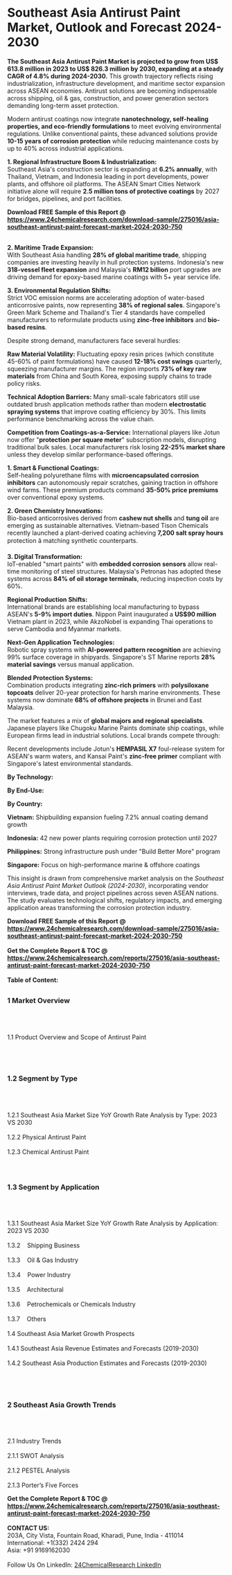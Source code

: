 <h1>Southeast Asia Antirust Paint Market, Outlook and Forecast 2024-2030</h1><p><strong>The Southeast Asia Antirust Paint Market is projected to grow from US$ 613.8 million in 2023 to US$ 826.3 million by 2030, expanding at a steady CAGR of 4.8% during 2024-2030.</strong> This growth trajectory reflects rising industrialization, infrastructure development, and maritime sector expansion across ASEAN economies. Antirust solutions are becoming indispensable across shipping, oil &amp; gas, construction, and power generation sectors demanding long-term asset protection.</p><p>Modern antirust coatings now integrate <strong>nanotechnology, self-healing properties, and eco-friendly formulations</strong> to meet evolving environmental regulations. Unlike conventional paints, these advanced solutions provide <strong>10-15 years of corrosion protection</strong> while reducing maintenance costs by up to 40% across industrial applications.</p><p><strong>1. Regional Infrastructure Boom &amp; Industrialization:</strong><br>
Southeast Asia's construction sector is expanding at <strong>6.2% annually</strong>, with Thailand, Vietnam, and Indonesia leading in port developments, power plants, and offshore oil platforms. The ASEAN Smart Cities Network initiative alone will require <strong>2.5 million tons of protective coatings</strong> by 2027 for bridges, pipelines, and port facilities.</p><div><b>Download FREE Sample of this Report @ 
            <a href="https://www.24chemicalresearch.com/download-sample/275016/asia-southeast-antirust-paint-forecast-market-2024-2030-750">
            https://www.24chemicalresearch.com/download-sample/275016/asia-southeast-antirust-paint-forecast-market-2024-2030-750</a></b></div><br><p><strong>2. Maritime Trade Expansion:</strong><br>
With Southeast Asia handling <strong>28% of global maritime trade</strong>, shipping companies are investing heavily in hull protection systems. Indonesia's new <strong>318-vessel fleet expansion</strong> and Malaysia's <strong>RM12 billion</strong> port upgrades are driving demand for epoxy-based marine coatings with 5+ year service life.</p><p><strong>3. Environmental Regulation Shifts:</strong><br>
Strict VOC emission norms are accelerating adoption of water-based anticorrosive paints, now representing <strong>38% of regional sales</strong>. Singapore's Green Mark Scheme and Thailand's Tier 4 standards have compelled manufacturers to reformulate products using <strong>zinc-free inhibitors</strong> and <strong>bio-based resins</strong>.</p><p>Despite strong demand, manufacturers face several hurdles:</p><p><strong>Raw Material Volatility:</strong> Fluctuating epoxy resin prices (which constitute 45-60% of paint formulations) have caused <strong>12-18% cost swings</strong> quarterly, squeezing manufacturer margins. The region imports <strong>73% of key raw materials</strong> from China and South Korea, exposing supply chains to trade policy risks.</p><p><strong>Technical Adoption Barriers:</strong> Many small-scale fabricators still use outdated brush application methods rather than modern <strong>electrostatic spraying systems</strong> that improve coating efficiency by 30%. This limits performance benchmarking across the value chain.</p><p><strong>Competition from Coatings-as-a-Service:</strong> International players like Jotun now offer "<strong>protection per square meter</strong>" subscription models, disrupting traditional bulk sales. Local manufacturers risk losing <strong>22-25% market share</strong> unless they develop similar performance-based offerings.</p><p><strong>1. Smart &amp; Functional Coatings:</strong><br>
Self-healing polyurethane films with <strong>microencapsulated corrosion inhibitors</strong> can autonomously repair scratches, gaining traction in offshore wind farms. These premium products command <strong>35-50% price premiums</strong> over conventional epoxy systems.</p><p><strong>2. Green Chemistry Innovations:</strong><br>
Bio-based anticorrosives derived from <strong>cashew nut shells</strong> and <strong>tung oil</strong> are emerging as sustainable alternatives. Vietnam-based Tison Chemicals recently launched a plant-derived coating achieving <strong>7,200 salt spray hours</strong> protection â matching synthetic counterparts.</p><p><strong>3. Digital Transformation:</strong><br>
IoT-enabled "smart paints" with <strong>embedded corrosion sensors</strong> allow real-time monitoring of steel structures. Malaysia's Petronas has adopted these systems across <strong>84% of oil storage terminals</strong>, reducing inspection costs by 60%.</p><p><strong>Regional Production Shifts:</strong><br>
	International brands are establishing local manufacturing to bypass ASEAN's <strong>5-9% import duties</strong>. Nippon Paint inaugurated a <strong>US$90 million</strong> Vietnam plant in 2023, while AkzoNobel is expanding Thai operations to serve Cambodia and Myanmar markets.</p><p><strong>Next-Gen Application Technologies:</strong><br>
	Robotic spray systems with <strong>AI-powered pattern recognition</strong> are achieving 99% surface coverage in shipyards. Singapore's ST Marine reports <strong>28% material savings</strong> versus manual application.</p><p><strong>Blended Protection Systems:</strong><br>
	Combination products integrating <strong>zinc-rich primers</strong> with <strong>polysiloxane topcoats</strong> deliver 20-year protection for harsh marine environments. These systems now dominate <strong>68% of offshore projects</strong> in Brunei and East Malaysia.</p><p>The market features a mix of <strong>global majors and regional specialists</strong>. Japanese players like Chugoku Marine Paints dominate ship coatings, while European firms lead in industrial solutions. Local brands compete through:</p><p>Recent developments include Jotun's <strong>HEMPASIL X7</strong> foul-release system for ASEAN's warm waters, and Kansai Paint's <strong>zinc-free primer</strong> compliant with Singapore's latest environmental standards.</p><p><strong>By Technology:</strong></p><p><strong>By End-Use:</strong></p><p><strong>By Country:</strong></p><p><strong>Vietnam:</strong> Shipbuilding expansion fueling 7.2% annual coating demand growth</p><p><strong>Indonesia:</strong> 42 new power plants requiring corrosion protection until 2027</p><p><strong>Philippines:</strong> Strong infrastructure push under "Build Better More" program</p><p><strong>Singapore:</strong> Focus on high-performance marine &amp; offshore coatings</p><p>This insight is drawn from comprehensive market analysis on the <em>Southeast Asia Antirust Paint Market Outlook (2024-2030)</em>, incorporating vendor interviews, trade data, and project pipelines across seven ASEAN nations. The study evaluates technological shifts, regulatory impacts, and emerging application areas transforming the corrosion protection industry.</p><div><b>Download FREE Sample of this Report @ 
            <a href="https://www.24chemicalresearch.com/download-sample/275016/asia-southeast-antirust-paint-forecast-market-2024-2030-750">
            https://www.24chemicalresearch.com/download-sample/275016/asia-southeast-antirust-paint-forecast-market-2024-2030-750</a></b></div><br><div><b>Get the Complete Report & TOC @ 
            <a href="https://www.24chemicalresearch.com/reports/275016/asia-southeast-antirust-paint-forecast-market-2024-2030-750">
            https://www.24chemicalresearch.com/reports/275016/asia-southeast-antirust-paint-forecast-market-2024-2030-750</a></b></div><br>
            <b>Table of Content:</b><p><h2><span style="font-size:16px"><strong>1 Market Overview&nbsp;&nbsp; &nbsp;</strong></span></h2><br />
<br />
<p>1.1 Product Overview and Scope of Antirust Paint&nbsp;</p><br />
<br />
<h2><strong><span style="font-size:16px">1.2 Segment by Type&nbsp;&nbsp; &nbsp;</span></strong></h2><br />
<br />
<p>1.2.1 Southeast Asia Market Size YoY Growth Rate Analysis by Type: 2023 VS 2030&nbsp;&nbsp; &nbsp;<br /><br />
1.2.2 Physical Antirust Paint&nbsp;&nbsp; &nbsp;<br /><br />
1.2.3 Chemical Antirust Paint<br /><br />
<br />
<h2><span style="font-size:16px"><strong>1.3 Segment by Application&nbsp;&nbsp;</strong></span></h2><br />
<br />
<p>1.3.1 Southeast Asia Market Size YoY Growth Rate Analysis by Application: 2023 VS 2030&nbsp;&nbsp; &nbsp;<br /><br />
1.3.2&nbsp;&nbsp; &nbsp;Shipping Business<br /><br />
1.3.3&nbsp;&nbsp; &nbsp;Oil & Gas Industry<br /><br />
1.3.4&nbsp;&nbsp; &nbsp;Power Industry<br /><br />
1.3.5&nbsp;&nbsp; &nbsp;Architectural<br /><br />
1.3.6&nbsp;&nbsp; &nbsp;Petrochemicals or Chemicals Industry<br /><br />
1.3.7&nbsp;&nbsp; &nbsp;Others<br /><br />
1.4 Southeast Asia Market Growth Prospects&nbsp;&nbsp; &nbsp;<br /><br />
1.4.1 Southeast Asia Revenue Estimates and Forecasts (2019-2030)&nbsp;&nbsp; &nbsp;<br /><br />
1.4.2 Southeast Asia Production Estimates and Forecasts (2019-2030)&nbsp;&nbsp;</p><br />
<br />
<h2><span style="font-size:16px"><strong>2 Southeast Asia Growth Trends&nbsp;&nbsp; &nbsp;</strong></span></h2><br />
<br />
<p>2.1 Industry Trends&nbsp;&nbsp; &nbsp;<br /><br />
2.1.1 SWOT Analysis&nbsp;&nbsp; &nbsp;<br /><br />
2.1.2 PESTEL Analysis&nbsp;&nbsp; &nbsp;<br /><br />
2.1.3 Porter&rsquo;s Five Forces</p><div><b>Get the Complete Report & TOC @ 
            <a href="https://www.24chemicalresearch.com/reports/275016/asia-southeast-antirust-paint-forecast-market-2024-2030-750">
            https://www.24chemicalresearch.com/reports/275016/asia-southeast-antirust-paint-forecast-market-2024-2030-750</a></b></div><br><b>CONTACT US:</b><br>
            203A, City Vista, Fountain Road, Kharadi, Pune, India - 411014<br>
            International: +1(332) 2424 294<br>
            Asia: +91 9169162030 <br><br>
            Follow Us On LinkedIn: <a href="https://www.linkedin.com/company/24chemicalresearch/">24ChemicalResearch LinkedIn</a>
